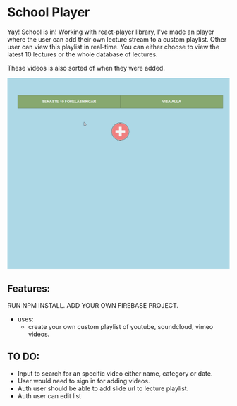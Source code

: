 # School Player
Yay! School is in!
Working with react-player library, I've made an player where the user can add their own lecture stream to a custom playlist.
Other user can view this playlist in real-time. You can either choose to view the latest 10 lectures or the whole database of lectures.

These videos is also sorted of when they were added.

![Alt text](/src/images/schoolplayer.gif "School Player in action")



## Features:
RUN NPM INSTALL. ADD YOUR OWN FIREBASE PROJECT.

* uses:
  * create your own custom playlist of youtube, soundcloud, vimeo videos.
  
 
## TO DO:

* Input to search for an specific video either name, category or date.
* User would need to sign in for adding videos.
* Auth user should be able to add slide url to lecture playlist.
* Auth user can edit list
